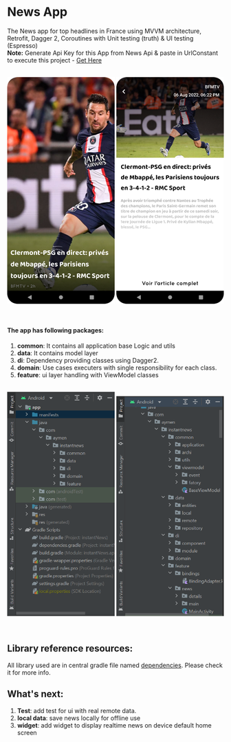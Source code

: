 # News App

The News app for top headlines in France using MVVM architecture, Retrofit, Dagger 2, Coroutines with Unit testing (truth) & UI testing (Espresso)<br>
**Note:** Generate Api Key for this App from News Api & paste in UrlConstant to execute this project - [Get Here](https://newsapi.org/register) <br><br>
<p align="center">
        <img src="img/img1.png" width="250">
        <img src="img/img2.png" width="250">
</p>
<br>


#### The app has following packages:
1. **common**: It contains all application base Logic and utils
2. **data**: It contains model layer
3. **di**: Dependency providing classes using Dagger2.
4. **domain**: Use cases executers with single responsibility for each class.
5. **feature**: ui layer handling with ViewModel classes
<br><br>
<p align="center">
        <img src="img/news1.PNG" width="250">
        <img src="img/news2.PNG" width="250">
</p>
<br>

## Library reference resources:
 All library used are in central gradle file named [dependencies](dependencies.gradle). Please check it for more info.


## What's next:
1. **Test**: add test for ui with real remote data.
2. **local data**: save news locally for offline use
3. **widget**: add widget to display realtime news on device default home screen


